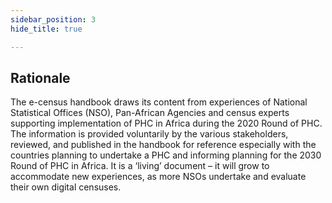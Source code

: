 ```yaml
---
sidebar_position: 3
hide_title: true

---
```


## Rationale

The e-census handbook draws its content from experiences of National Statistical Offices (NSO), Pan-African Agencies and census experts supporting implementation of PHC in Africa during the 2020 Round of PHC. The information is provided voluntarily by the various stakeholders, reviewed, and published in the handbook for reference especially with the countries planning to undertake a PHC and informing planning for the 2030 Round of PHC in Africa. It is a ‘living’ document – it will grow to accommodate new experiences, as more NSOs undertake and evaluate their own digital censuses.  